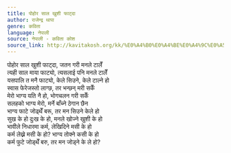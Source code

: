 ```yaml
---
title: पोहोर साल खुशी फाट्दा
author: राजेन्द्र थापा
genre: कविता
language: नेपाली
source: नेपाली - कविता कोश
source_link: http://kavitakosh.org/kk/%E0%A4%B0%E0%A4%BE%E0%A4%9C%E0%A5%87%E0%A4%A8%E0%A5%8D%E0%A4%A6%E0%A5%8D%E0%A4%B0_%E0%A4%A5%E0%A4%BE%E0%A4%AA%E0%A4%BE
---
```


पोहोर साल खुशी फाट्दा, जतन गरी मनले टालेँ  
त्यही साल माया फाट्यो, त्यसलाई पनि मनले टालेँ  
यसपालि त मनै फाट्यो, केले सिउने, केले टाल्ने हो  
स्वास फेरेजस्तो लाग्छ, तर भन्छन् मरी सकेँ  
मेरो भाग्य यति नै हो, भोगचलन गरी सकेँ  
सलहको भाग्य मेरो, मर्ने बाँच्ने ठेगान छैन  
भाग्य फाटे जोढ्थेँ बरू, तर मन सिउने केले हो  
सुख के हो दुःख के हो, मनले खोज्ने खुशी के हो  
भावीले निधारमा कर्म, लेखिदिने मसी के हो  
कर्म लेख्ने मसी के हो? भाग्य तोक्ने कसी के हो  
कर्म फुटे जोड्थेँ बरु, तर मन जोड्ने के ले हो?
